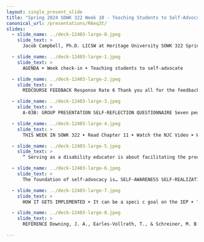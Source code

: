 ```yaml
---
layout: single_present_slide
title: "Spring 2024 SOWK 322 Week 10 - Teaching Students to Self-Advocate"
canonical_url: /presentations/R6eq3t/
slides:
  - slide_name: ../deck-12403-large-0.jpeg
    slide_text: >
      Jacob Campbell, Ph.D. LICSW at Heritage University SOWK 322 Spring 2024 TEACHING STUDENTS TO SELF-ADVOCATE Week 10 Lecture Video Photo by Sharon McCutcheon on Unsplash

  - slide_name: ../deck-12403-large-1.jpeg
    slide_text: >
      AGENDA ➤ Week check-in ➤ Teaching students to self-advocate

  - slide_name: ../deck-12403-large-2.jpeg
    slide_text: >
      MIDCOURSE FEEDBACK Response Rate 6 Thank you all for the feedback sounds like the way the class is going 20 Responded Didn’t Respond

  - slide_name: ../deck-12403-large-3.jpeg
    slide_text: >
      A-03B: GROUP PRESENTATION SELF-REFLECTION QUESTIONNAIRE Seven people still haven’t done it. If you email me at campbell_j@heritage.edu and ask me to open it, I will, if you ask me this week.

  - slide_name: ../deck-12403-large-4.jpeg
    slide_text: >
      THIS WEEK IN SOWK 322 ➤ Read Chapter 11 ➤ Watch the NJC Video ➤ Watch this lecture video ➤ Make at least three replies in the forums Chapter 11 Discussion Prompts Trust and Relationship Building The Communication Bill of Rights and Communicating Across Disabilities Connecting with Disability Through Film

  - slide_name: ../deck-12403-large-5.jpeg
    slide_text: >
      “ Serving as a disability educator is about facilitating the process of identity development and self-advocacy that is so crucial to learning. (McCarthy, 2017, p. 11)

  - slide_name: ../deck-12403-large-6.jpeg
    slide_text: >
      The foundation of self-advocacy is… SELF-AWARENESS SELF-REALIZATION The graphic is from the same paper. (Downing et al. 2007)

  - slide_name: ../deck-12403-large-7.jpeg
    slide_text: >
      HOW IT GETS IMPLEMENTED ➤ It can be a speci c goal on the IEP ➤ Through direct instruction. ➤ Walking students through the process fi Martin et al (1993) explain how self-advocacy ts within the IEP and transition plans throughout the entire academic career fi ➤

  - slide_name: ../deck-12403-large-8.jpeg
    slide_text: >
      REFERENCE Downing, J. A., Earles-Vollrath, T., & Schreiner, M. B. (2007). E ective self-advocacy: What students and special educators need to know. Intervention in School and Clinic, 42(5), 300-304. https://doi.org/10.1177/10534512070420050701 Martin, J. E., Huber Marshall, L., & Maxson, L. L. (1993). Transition policy: Infusing selfdetermination and self-advocacy into transition programs. Career Development for Exceptional Individuals, 16(1), 53-61. https://doi.org/10.1177/088572889301600105 ff McCarthy, D. (2007). Teaching self-advocacy to students with disabilities. About Campus: Enriching the Student Learning Experience, 12(5), 10-16. https://doi.org/10.1002/abc.225

---
```

